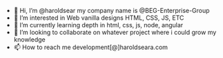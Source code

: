 - 👋 Hi, I’m @haroldsear my company name is @BEG-Enterprise-Group
- 👀 I’m interested in Web vanilla designs HTML, CSS, JS, ETC
- 🌱 I’m currently learning depth in html, css, js, node, angular
- 💞️ I’m looking to collaborate on whatever project where i could grow my knowledge
- 📫 How to reach me development[@]haroldseara.com


